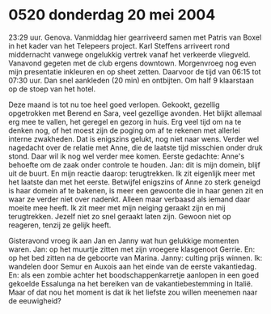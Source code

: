 # 0520 donderdag 20 mei 2004
23:29 uur. Genova. Vanmiddag hier gearriveerd samen met Patris van Boxel in het kader van het Telepeers project. Karl Steffens arriveert rond middernacht vanwege ongelukkig vertrek vanaf het verkeerde vliegveld. Vanavond gegeten met de club ergens downtown. Morgenvroeg nog even mijn presentatie inkleuren en op sheet zetten. Daarvoor de tijd van 06:15 tot 07:30 uur. Dan snel aankleden (20 min) en ontbijten. Om half 9 klaarstaan op de stoep van het hotel.

Deze maand is tot nu toe heel goed verlopen. Gekookt, gezellig opgetrokken met Berend en Sara, veel gezellige avonden. Het blijkt allemaal erg mee te vallen, het geregel en gezorg in huis. Erg veel tijd om na te denken nog, of het moest zijn de poging om af te rekenen met allerlei interne zwakheden. Dat is enigszins gelukt, nog niet naar wens. Verder wel nagedacht over de relatie met Anne, die de laatste tijd misschien onder druk stond. Daar wil ik nog wel verder mee komen. Eerste gedachte: Anne's behoefte om de zaak onder controle te houden. Jan: dit is mijn domein, blijf uit de buurt. En mijn reactie daarop: terugtrekken. Ik zit eigenlijk meer met het laatste dan met het eerste. Betwijfel enigszins of Anne zo sterk geneigd is haar domein af te bakenen, is meer een gewoonte die in haar genen zit en waar ze verder niet over nadenkt. Alleen maar verbaasd als iemand daar moeite mee heeft. Ik zit meer met mijn neiging geraakt zijn en mij terugtrekken. Jezelf niet zo snel geraakt laten zijn. Gewoon niet op reageren, tenzij ze gelijk heeft.

Gisteravond vroeg ik aan Jan en Janny wat hun gelukkige momenten waren. Jan: op het muurtje zitten met zijn vroegere klasgenoot Gerrie. En: op het bed zitten na de geboorte van Marina. Janny: culting prijs winnen. Ik: wandelen door Semur en Auxois aan het einde van de eerste vakantiedag. En: als een zombie achter het boodschappenkarretje aanlopen in een goed gekoelde Essalunga na het bereiken van de vakantiebestemming in Italië. Maar of dat nou  het moment is dat ik het liefste zou willen meenemen naar de eeuwigheid?